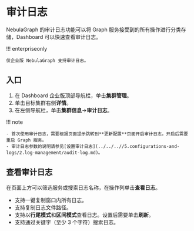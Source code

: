 # 审计日志

NebulaGraph 的审计日志功能可以将 Graph 服务接受到的所有操作进行分类存储，Dashboard 可以快速查看审计日志。

!!! enterpriseonly

    仅企业版 NebulaGraph 支持审计日志。

## 入口

1. 在 Dashboard 企业版顶部导航栏，单击**集群管理**。
2. 单击目标集群右侧**详情**。
3. 在左侧导航栏，单击**集群信息**->**审计日志**。

!!! note

    - 首次使用审计日志，需要根据页面提示跳转到**更新配置**页面开启审计日志。开启后需要重启 Graph 服务。
    - 审计日志参数的说明请参见[设置审计日志](../../..//5.configurations-and-logs/2.log-management/audit-log.md)。

## 查看审计日志

在页面上方可以筛选服务或搜索日志名称，在操作列单击**查看日志**。

- 支持一键复制窗口内所有日志。
- 支持复制日志文件路径。
- 支持以**行尾模式**和**区间模式**查看日志。设置后需要单击**刷新**。
- 支持通过关键字（至少 3 个字符）搜索日志。
